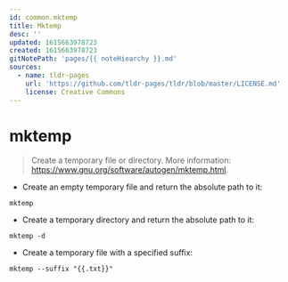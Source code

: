 ```yaml
---
id: common.mktemp
title: Mktemp
desc: ''
updated: 1615663978723
created: 1615663978723
gitNotePath: 'pages/{{ noteHiearchy }}.md'
sources:
  - name: tldr-pages
    url: 'https://github.com/tldr-pages/tldr/blob/master/LICENSE.md'
    license: Creative Commons
---
```

# mktemp

> Create a temporary file or directory.
> More information: <https://www.gnu.org/software/autogen/mktemp.html>.

- Create an empty temporary file and return the absolute path to it:

`mktemp`

- Create a temporary directory and return the absolute path to it:

`mktemp -d`

- Create a temporary file with a specified suffix:

`mktemp --suffix "{{.txt}}"`

